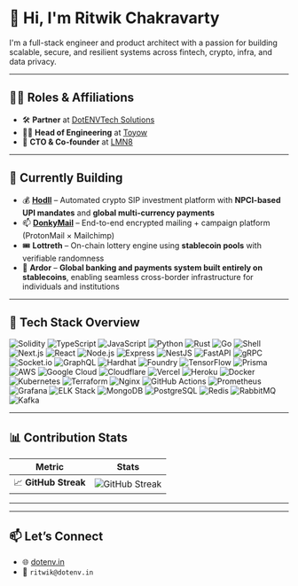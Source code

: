 # 👋 Hi, I'm Ritwik Chakravarty

I'm a full-stack engineer and product architect with a passion for building scalable, secure, and resilient systems across fintech, crypto, infra, and data privacy.

---

## 🧑‍💼 Roles & Affiliations

- 🛠 **Partner** at [DotENVTech Solutions](https://dotenv.in)
- 👨‍💻 **Head of Engineering** at [Toyow](https://toyow.com)
- 🧠 **CTO & Co-founder** at [LMN8](https://lmn8.app)

---

## 🚀 Currently Building

- 💰 **[Hodll](https://hodll.app)** – Automated crypto SIP investment platform with **NPCI-based UPI mandates** and **global multi-currency payments**
- 📫 **[DonkyMail](https://donkymail.com)** – End-to-end encrypted mailing + campaign platform (ProtonMail × Mailchimp)
- 🎟️ **Lottreth** – On-chain lottery engine using **stablecoin pools** with verifiable randomness
- 🧱 **Ardor** – **Global banking and payments system built entirely on stablecoins**, enabling seamless cross-border infrastructure for individuals and institutions

---

## 🔧 Tech Stack Overview

![Solidity](https://img.shields.io/badge/-Solidity-363636?logo=solidity&logoColor=white)
![TypeScript](https://img.shields.io/badge/-TypeScript-3178C6?logo=typescript&logoColor=white)
![JavaScript](https://img.shields.io/badge/-JavaScript-F7DF1E?logo=javascript&logoColor=black)
![Python](https://img.shields.io/badge/-Python-3776AB?logo=python&logoColor=white)
![Rust](https://img.shields.io/badge/-Rust-black?logo=rust&logoColor=white)
![Go](https://img.shields.io/badge/-Go-00ADD8?logo=go&logoColor=white)
![Shell](https://img.shields.io/badge/-Shell-89e051?logo=gnu-bash&logoColor=white)
![Next.js](https://img.shields.io/badge/-Next.js-black?logo=next.js&logoColor=white)
![React](https://img.shields.io/badge/-React-61DAFB?logo=react&logoColor=white)
![Node.js](https://img.shields.io/badge/-Node.js-339933?logo=node.js&logoColor=white)
![Express](https://img.shields.io/badge/-Express-000000?logo=express&logoColor=white)
![NestJS](https://img.shields.io/badge/-NestJS-E0234E?logo=nestjs&logoColor=white)
![FastAPI](https://img.shields.io/badge/-FastAPI-009688?logo=fastapi&logoColor=white)
![gRPC](https://img.shields.io/badge/-gRPC-4488EE?logo=grpc&logoColor=white)
![Socket.io](https://img.shields.io/badge/-Socket.io-010101?logo=socket.io&logoColor=white)
![GraphQL](https://img.shields.io/badge/-GraphQL-E10098?logo=graphql&logoColor=white)
![Hardhat](https://img.shields.io/badge/-Hardhat-181717?logo=ethereum&logoColor=yellow)
![Foundry](https://img.shields.io/badge/-Foundry-EF494D?logo=forge&logoColor=white)
![TensorFlow](https://img.shields.io/badge/-TensorFlow-FF6F00?logo=tensorflow&logoColor=white)
![Prisma](https://img.shields.io/badge/-Prisma-2D3748?logo=prisma&logoColor=white)
![AWS](https://img.shields.io/badge/-AWS-232F3E?logo=amazon-aws&logoColor=white)
![Google Cloud](https://img.shields.io/badge/-GCP-4285F4?logo=google-cloud&logoColor=white)
![Cloudflare](https://img.shields.io/badge/-Cloudflare-F38020?logo=cloudflare&logoColor=white)
![Vercel](https://img.shields.io/badge/-Vercel-000000?logo=vercel&logoColor=white)
![Heroku](https://img.shields.io/badge/-Heroku-430098?logo=heroku&logoColor=white)
![Docker](https://img.shields.io/badge/-Docker-2496ED?logo=docker&logoColor=white)
![Kubernetes](https://img.shields.io/badge/-Kubernetes-326CE5?logo=kubernetes&logoColor=white)
![Terraform](https://img.shields.io/badge/-Terraform-844FBA?logo=terraform&logoColor=white)
![Nginx](https://img.shields.io/badge/-Nginx-009639?logo=nginx&logoColor=white)
![GitHub Actions](https://img.shields.io/badge/-GitHub%20Actions-2088FF?logo=github-actions&logoColor=white)
![Prometheus](https://img.shields.io/badge/-Prometheus-E6522C?logo=prometheus&logoColor=white)
![Grafana](https://img.shields.io/badge/-Grafana-F46800?logo=grafana&logoColor=white)
![ELK Stack](https://img.shields.io/badge/-ELK-black?logo=elasticstack&logoColor=white)
![MongoDB](https://img.shields.io/badge/-MongoDB-47A248?logo=mongodb&logoColor=white)
![PostgreSQL](https://img.shields.io/badge/-PostgreSQL-336791?logo=postgresql&logoColor=white)
![Redis](https://img.shields.io/badge/-Redis-DC382D?logo=redis&logoColor=white)
![RabbitMQ](https://img.shields.io/badge/-RabbitMQ-FF6600?logo=rabbitmq&logoColor=white)
![Kafka](https://img.shields.io/badge/-Kafka-231F20?logo=apache-kafka&logoColor=white)

---

## 📊 Contribution Stats

| Metric | Stats |
|--------|-------|
| 📈 **GitHub Streak** | ![GitHub Streak](https://streak-stats.demolab.com?user=spikeyrock&theme=radical&hide_border=true) |

---

<!--START_SECTION:waka-->
<!--END_SECTION:waka-->

---

## 📫 Let’s Connect

- 🌐 [dotenv.in](https://dotenv.in)
- 📧 `ritwik@dotenv.in`
